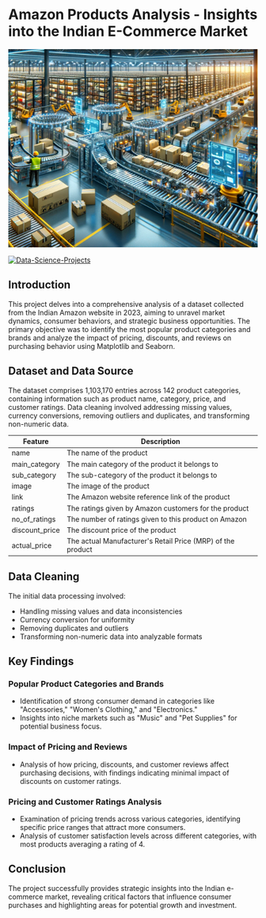 # **Amazon Products Analysis - Insights into the Indian E-Commerce Market**

<img src="./images/amazon.png" alt="Alt-Text" width="100%" height="400px" />

[![Data-Science-Projects](https://img.shields.io/badge/Data_Science_Projects-GitHub_Page-%2300BFFF.svg)](https://jenst1234.github.io)


## **Introduction**
This project delves into a comprehensive analysis of a dataset collected from the Indian Amazon website in 2023, aiming to unravel market dynamics, consumer behaviors, and strategic business opportunities. The primary objective was to identify the most popular product categories and brands and analyze the impact of pricing, discounts, and reviews on purchasing behavior using Matplotlib and Seaborn.

## **Dataset and Data Source**
The dataset comprises 1,103,170 entries across 142 product categories, containing information such as product name, category, price, and customer ratings. Data cleaning involved addressing missing values, currency conversions, removing outliers and duplicates, and transforming non-numeric data.

| Feature        | Description                                                        |
|----------------|--------------------------------------------------------------------|
| name           | The name of the product                                            |
| main_category  | The main category of the product it belongs to                     |
| sub_category   | The sub-category of the product it belongs to                      |
| image          | The image of the product                                           |
| link           | The Amazon website reference link of the product                   |
| ratings        | The ratings given by Amazon customers for the product              |
| no_of_ratings  | The number of ratings given to this product on Amazon              |
| discount_price | The discount price of the product                                  |
| actual_price   | The actual Manufacturer's Retail Price (MRP) of the product        |


## **Data Cleaning**
The initial data processing involved:

- Handling missing values and data inconsistencies
- Currency conversion for uniformity
- Removing duplicates and outliers
- Transforming non-numeric data into analyzable formats

## **Key Findings**
### **Popular Product Categories and Brands**
- Identification of strong consumer demand in categories like "Accessories," "Women's Clothing," and "Electronics."
- Insights into niche markets such as "Music" and "Pet Supplies" for potential business focus.

### **Impact of Pricing and Reviews**
- Analysis of how pricing, discounts, and customer reviews affect purchasing decisions, with findings indicating minimal impact of discounts on customer ratings.

### **Pricing and Customer Ratings Analysis**
- Examination of pricing trends across various categories, identifying specific price ranges that attract more consumers.
- Analysis of customer satisfaction levels across different categories, with most products averaging a rating of 4.

## **Conclusion**
The project successfully provides strategic insights into the Indian e-commerce market, revealing critical factors that influence consumer purchases and highlighting areas for potential growth and investment.

